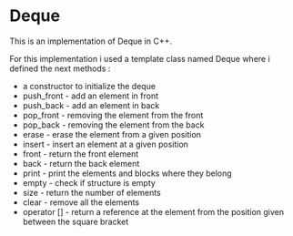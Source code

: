 # Deque

This is an implementation of Deque in C++.

For this implementation i used a template class named Deque where i defined the next methods : 
 - a constructor to initialize the deque
 - push_front - add an element in front
 - push_back - add an element in back
 - pop_front - removing the element from the front
 - pop_back - removing the element from the back
 - erase - erase the element from a given position
 - insert - insert an element at a given position
 - front - return the front element
 - back - return the back element
 - print - print the elements and blocks where they belong
 - empty - check if structure is empty
 - size - return the number of elements
 - clear - remove all the elements
 - operator [] - return a reference at the element from the position given between the square bracket
